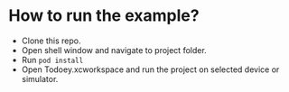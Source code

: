 # **How to run the example?**

- Clone this repo.
- Open shell window and navigate to project folder.
- Run `pod install`
- Open Todoey.xcworkspace and run the project on selected device or simulator.
